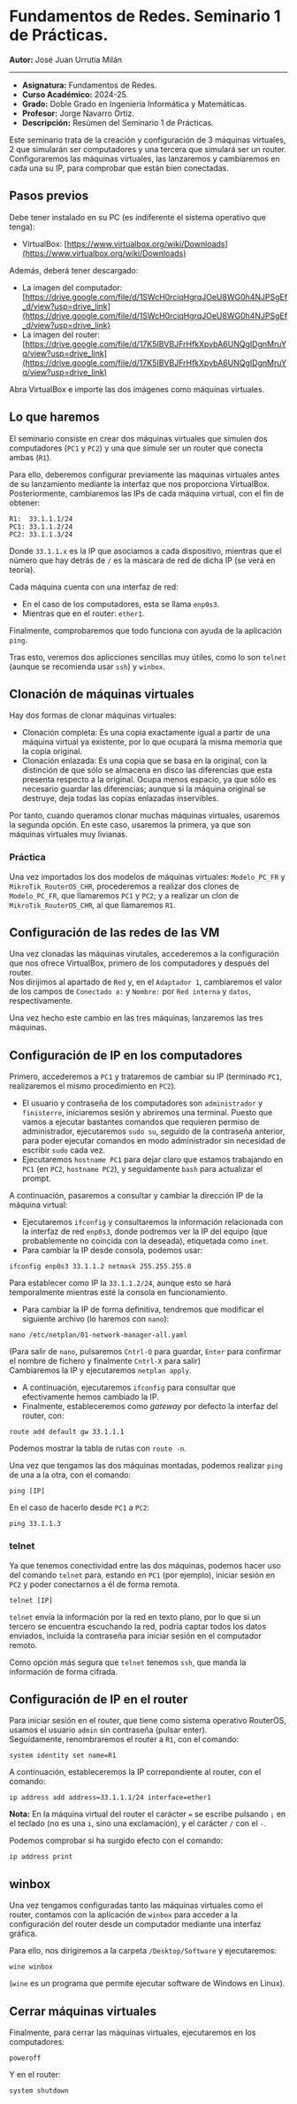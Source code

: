 # Fundamentos de Redes. Seminario 1 de Prácticas.

**Autor:** José Juan Urrutia Milán
***

- **Asignatura:** Fundamentos de Redes.  
- **Curso Académico:** 2024-25.
- **Grado:** Doble Grado en Ingeniería Informática y Matemáticas.
- **Profesor:** Jorge Navarro Ortiz.
- **Descripción:** Resúmen del Seminario 1 de Prácticas.

Este seminario trata de la creación y configuración de 3 máquinas virtuales, 2 que simularán ser computadores y una tercera que simulará ser un router. Configuraremos las máquinas virtuales, las lanzaremos y cambiaremos en cada una su IP, para comprobar que están bien conectadas.

## Pasos previos

Debe tener instalado en su PC (es indiferente el sistema operativo que tenga):
- VirtualBox: [https://www.virtualbox.org/wiki/Downloads](https://www.virtualbox.org/wiki/Downloads)
  
Además, deberá tener descargado:
- La imagen del computador: [https://drive.google.com/file/d/1SWcH0rciqHgrqJOeU8WG0h4NJPSgEf_d/view?usp=drive_link](https://drive.google.com/file/d/1SWcH0rciqHgrqJOeU8WG0h4NJPSgEf_d/view?usp=drive_link)
- La imagen del router: [https://drive.google.com/file/d/17K5IBVBJFrHfkXpvbA6UNQgIDgnMruYq/view?usp=drive_link](https://drive.google.com/file/d/17K5IBVBJFrHfkXpvbA6UNQgIDgnMruYq/view?usp=drive_link)
  
Abra VirtualBox e importe las dos imágenes como máquinas virtuales.

## Lo que haremos

El seminario consiste en crear dos máquinas virtuales que simulen dos computadores (`PC1` y `PC2`) y una que simule ser un router que conecta ambas (`R1`).  
  
Para ello, deberemos configurar previamente las máquinas virtuales antes de su lanzamiento mediante la interfaz que nos proporciona VirtualBox.  
Posteriormente, cambiaremos las IPs de cada máquina virtual, con el fin de obtener:
```
R1:  33.1.1.1/24
PC1: 33.1.1.2/24
PC2: 33.1.1.3/24
```
Donde `33.1.1.x` es la IP que asociamos a cada dispositivo, mientras que el número que hay detrás de `/` es la máscara de red de dicha IP (se verá en teoría).  
  
Cada máquina cuenta con una interfaz de red:
- En el caso de los computadores, esta se llama `enp0s3`.
- Mientras que en el router: `ether1`.  
  
Finalmente, comprobaremos que todo funciona con ayuda de la aplicación `ping`.  
  
Tras esto, veremos dos aplicciones sencillas muy útiles, como lo son `telnet` (aunque se recomienda usar `ssh`) y `winbox`.

## Clonación de máquinas virtuales

Hay dos formas de clonar máquinas virtuales:
- Clonación completa: Es una copia exactamente igual a partir de una máquina virtual ya existente, por lo que ocupará la misma memoria que la copia original.
- Clonación enlazada: Es una copia que se basa en la original, con la distinción de que sólo se almacena en disco las diferencias que esta presenta respecto a la original. Ocupa menos espacio, ya que sólo es necesario guardar las diferencias; aunque si la máquina original se destruye, deja todas las copias enlazadas inservibles.  
  
Por tanto, cuando queramos clonar muchas máquinas virtuales, usaremos la segunda opción. En este caso, usaremos la primera, ya que son máquinas virtuales muy livianas.  
  
### Práctica

Una vez importados los dos modelos de máquinas virtuales: `Modelo_PC_FR` y `MikroTik_RouterOS_CHR`, procederemos a realizar dos clones de `Modelo_PC_FR`, que llamaremos `PC1` y `PC2`; y a realizar un clon de `MikroTik_RouterOS_CHR`, al que llamaremos `R1`.

## Configuración de las redes de las VM

Una vez clonadas las máquinas virutales, accederemos a la configuración que nos ofrece VirtualBox, primero de los computadores y después del router.  
Nos dirijimos al apartado de `Red` y, en el `Adaptador 1`, cambiaremos el valor de los campos de `Conectado a:` y `Nombre:` por `Red interna` y `datos`, respectivamente.  
  
Una vez hecho este cambio en las tres máquinas, lanzaremos las tres máquinas.

## Configuración de IP en los computadores

Primero, accederemos a `PC1` y trataremos de cambiar su IP (terminado `PC1`, realizaremos el mismo procedimiento en `PC2`).  
  
- El usuario y contraseña de los computadores son `administrador` y `finisterre`, iniciaremos sesión y abriremos una terminal. Puesto que vamos a ejecutar bastantes comandos que requieren permiso de administrador, ejecutaremos `sudo su`, seguido de la contraseña anterior, para poder ejecutar comandos en modo administrador sin necesidad de escribir `sudo` cada vez.  
- Ejecutaremos `hostname PC1` para dejar claro que estamos trabajando en `PC1` (en `PC2`, `hostname PC2`), y seguidamente `bash` para actualizar el prompt.  
  
A continuación, pasaremos a consultar y cambiar la dirección IP de la máquina virtual:
- Ejecutaremos `ifconfig` y consultaremos la información relacionada con la interfaz de red `enp0s3`, donde podremos ver la IP del equipo (que probablemente no coincida con la deseada), etiquetada como `inet`.
- Para cambiar la IP desde consola, podemos usar:
```
ifconfig enp0s3 33.1.1.2 netmask 255.255.255.0
```
Para establecer como IP la `33.1.1.2/24`, aunque esto se hará temporalmente mientras esté la consola en funcionamiento.
- Para cambiar la IP de forma definitiva, tendremos que modificar el siguiente archivo (lo haremos con `nano`):
```
nano /etc/netplan/01-network-manager-all.yaml
```
(Para salir de `nano`, pulsaremos `Cntrl-O` para guardar, `Enter` para confirmar el nombre de fichero y finalmente `Cntrl-X` para salir)  
Cambiaremos la IP y ejecutaremos `netplan apply`.
- A continuación, ejecutaremos `ifconfig` para consultar que efectivamente hemos cambiado la IP.
- Finalmente, estableceremos como *gateway* por defecto la interfaz del router, con:
```
route add default gw 33.1.1.1
```
Podemos mostrar la tabla de rutas con `route -n`.  
  
Una vez que tengamos las dos máquinas montadas, podemos realizar `ping` de una a la otra, con el comando:
```
ping [IP]
```
En el caso de hacerlo desde `PC1` a `PC2`:
```
ping 33.1.1.3
```

### telnet

Ya que tenemos conectividad entre las dos máquinas, podemos hacer uso del comando `telnet` para, estando en `PC1` (por ejemplo), iniciar sesión en `PC2` y poder conectarnos a él de forma remota.  
```
telnet [IP]
```
  
`telnet` envía la información por la red en texto plano, por lo que si un tercero se encuentra escuchando la red, podría captar todos los datos enviados, incluida la contraseña para iniciar sesión en el computador remoto.  
  
Como opción más segura que `telnet` tenemos `ssh`, que manda la información de forma cifrada.

## Configuración de IP en el router

Para iniciar sesión en el router, que tiene como sistema operativo RouterOS, usamos el usuario `admin` sin contraseña (pulsar enter).  
Seguidamente, renombraremos el router a `R1`, con el comando:
```
system identity set name=R1
```
A continuación, estableceremos la IP correpondiente al router, con el comando:
```
ip address add address=33.1.1.1/24 interface=ether1
```
**Nota:** En la máquina virtual del router el carácter `=` se escribe pulsando `¡` en el teclado (no es una `i`, sino una exclamación), y el carácter `/` con el `-`.  
  
Podemos comprobar si ha surgido efecto con el comando:
```
ip address print
```

## winbox

Una vez tengamos configuradas tanto las máquinas virtuales como el router, contamos con la aplicación de `winbox` para acceder a la configuración del router desde un computador mediante una interfaz gráfica.  
  
Para ello, nos dirigiremos a la carpeta `/Desktop/Software` y ejecutaremos:
```
wine winbox
```
(`wine` es un programa que permite ejecutar software de Windows en Linux).

## Cerrar máquinas virtuales

Finalmente, para cerrar las máquinas virtuales, ejecutaremos en los computadores:
```
poweroff
```
Y en el router:
```
system shutdown
```
